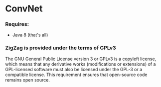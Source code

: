 # ConvNet

### Requires:
- Java 8 (that's all)

### ZigZag is provided under the terms of GPLv3
The GNU General Public License version 3 or GPLv3 is a copyleft license, which means that any derivative works (modifications or extensions) of a GPL-licensed software must also be licensed under the GPL-3 or a compatible license. This requirement ensures that open-source code remains open source.